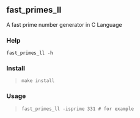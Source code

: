 ## fast_primes_ll
A fast prime number generator in C Language

### Help
```fast_primes_ll -h```

### Install
> ```make install```

### Usage
> ```fast_primes_ll -isprime 331 # for example```
